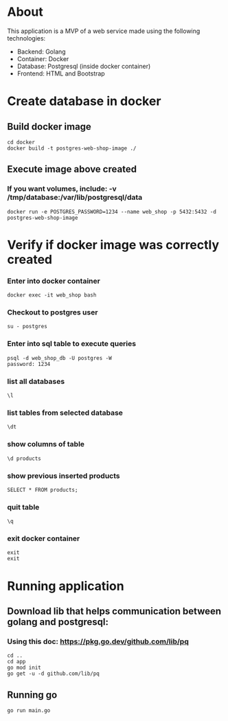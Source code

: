 # About
This application is a MVP of a web service made using the following technologies:
- Backend: Golang
- Container: Docker
- Database: Postgresql (inside docker container)
- Frontend: HTML and Bootstrap

# Create database in docker

## Build docker image
```
cd docker
docker build -t postgres-web-shop-image ./
```

## Execute image above created
### If you want volumes, include: -v /tmp/database:/var/lib/postgresql/data 
```
docker run -e POSTGRES_PASSWORD=1234 --name web_shop -p 5432:5432 -d postgres-web-shop-image
```

# Verify if docker image was correctly created

### Enter into docker container
```
docker exec -it web_shop bash
```

### Checkout to postgres user
```
su - postgres
```

### Enter into sql table to execute queries
```
psql -d web_shop_db -U postgres -W
password: 1234
```

### list all databases
```
\l
```

### list tables from selected database
```
\dt
```

### show columns of table
```
\d products
```

### show previous inserted products
```
SELECT * FROM products;
```

### quit table
```
\q
```

### exit docker container
```
exit
exit
```

# Running application
## Download lib that helps communication between golang and postgresql:
### Using this doc: https://pkg.go.dev/github.com/lib/pq
```
cd ..
cd app
go mod init
go get -u -d github.com/lib/pq
```
## Running go
```
go run main.go
```